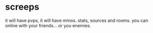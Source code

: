 screeps
=======

it will have pvps, it will have mmos.  stats, sources and rooms.  you can online with your friends... or you enemies.

